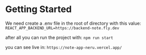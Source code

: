 # Getting Started

We need create a .env file in the root of directory with this value:
```REACT_APP_BACKEND_URL=https://backend-note.fly.dev```

after all you can run the project with:
```npm run start```


you can see live in:
```https://note-app-neru.vercel.app/```